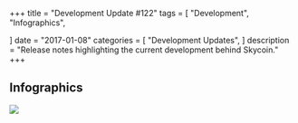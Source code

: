 +++
title = "Development Update #122"
tags = [
    "Development",
    "Infographics",

]
date = "2017-01-08"
categories = [
    "Development Updates",
]
description = "Release notes highlighting the current development behind Skycoin."
+++

## Infographics

![](http://i.imgur.com/fGv4fgE.jpg)
